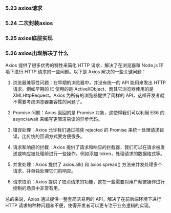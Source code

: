 ### 5.23 axios请求

### 5.24 二次封装axios

### 5.25 axios底层实现

### 5.26 axios出现解决了什么

Axios 提供了很多优秀的特性来简化 HTTP 请求，解决了在浏览器和 Node.js 环境下进行 HTTP 请求的一些问题。以下是 Axios 解决的一些关键问题：

1. 浏览器兼容性问题：在早期的浏览器中，并没有统一的 API 能用来发出 HTTP 请求，例如早期的 IE 使用的是 ActiveXObject，而其它浏览器使用的是 XMLHttpRequest。Axios 为所有的浏览器提供了同样的 API，这样开发者就不需要考虑浏览器兼容性的问题了。

2. Promise 问题：Axios 返回的是 Promise 对象，这使得我们可以利用 ES6 的 async/await 来编写更简洁易读的异步代码。

3. 错误处理：Axios 允许我们通过捕获 rejected 的 Promise 来统一处理请求错误，比传统的回调方式要方便很多。

4. 请求和响应的拦截：Axios 提供了请求和响应的拦截器，我们可以在请求被发送或响应被处理前进行一些操作。例如添加 token，处理请求的数据格式等。

5. 并发处理：Axios 提供了 axios.all() 和 axios.spread() 方法来并发处理多个请求，并单独处理它们的响应。

6. 请求取消：Axios 提供了取消请求的功能，这在一些需要对用户频繁操作进行控制的场景中非常有用。

总的来说，Axios 通过提供一整套简洁易用的 API，解决了在前后端环境下进行 HTTP 请求的种种问题和不便，使得开发者可以更专注于业务逻辑的实现。